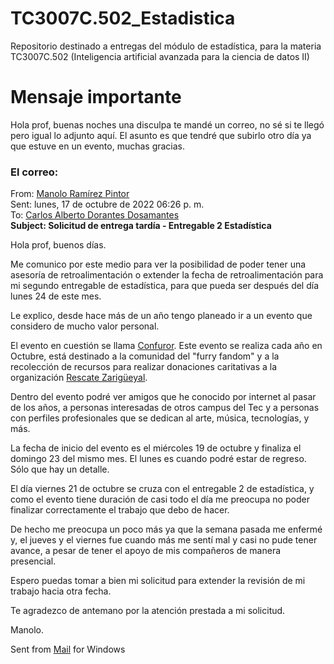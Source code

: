# TC3007C.502_Estadistica
Repositorio destinado a entregas del módulo de estadística, para la materia TC3007C.502 (Inteligencia artificial avanzada para la ciencia de datos II)   

# Mensaje importante
Hola prof, buenas noches una disculpa te mandé un correo, no sé si te llegó pero igual lo adjunto aquí. El asunto es que tendré que subirlo otro día ya que estuve en un evento, muchas gracias.   

### El correo:

From: [Manolo Ramírez Pintor](mailto:A01706155@tec.mx)   
Sent: lunes, 17 de octubre de 2022 06:26 p. m.   
To: [Carlos Alberto Dorantes Dosamantes](mailto:cdorante@tec.mx)   
**Subject: Solicitud de entrega tardía - Entregable 2 Estadística**   

Hola prof, buenos días.   

Me comunico por este medio para ver la posibilidad de poder tener una asesoría de retroalimentación o extender la fecha de retroalimentación para mi segundo entregable de estadística, para que pueda ser después del día lunes 24 de este mes.   

Le explico, desde hace más de un año tengo planeado ir a un evento que considero de mucho valor personal.   

El evento en cuestión se llama [Confuror](http://confuror.org/). Este evento se realiza cada año en Octubre, está destinado a la comunidad del "furry fandom" y a la recolección de recursos para realizar donaciones caritativas a la organización [Rescate Zarigüeyal](https://tlacuatzin.org/).   

Dentro del evento podré ver amigos que he conocido por internet al pasar de los años, a personas interesadas de otros campus del Tec y a personas con perfiles profesionales que se dedican al arte, música, tecnologías, y más.   

La fecha de inicio del evento es el miércoles 19 de octubre y finaliza el domingo 23 del mismo mes. El lunes es cuando podré estar de regreso. Sólo que hay un detalle.   

El día viernes 21 de octubre se cruza con el entregable 2 de estadística, y como el evento tiene duración de casi todo el día me preocupa no poder finalizar correctamente el trabajo que debo de hacer.   

De hecho me preocupa un poco más ya que la semana pasada me enfermé y, el jueves y el viernes fue cuando más me sentí mal y casi no pude tener avance, a pesar de tener el apoyo de mis compañeros de manera presencial.   

Espero puedas tomar a bien mi solicitud para extender la revisión de mi trabajo hacia otra fecha.   

Te agradezco de antemano por la atención prestada a mi solicitud.   

Manolo.   

Sent from [Mail](https://go.microsoft.com/fwlink/?LinkId=550986) for Windows
